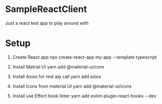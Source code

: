 # SampleReactClient
Just a react test app to play around with


# Setup

1. Create React app
   npx create-react-app my-app --template typescript

1. Install Matrial UI
   yarn add @material-ui/core

1. Install Axios for rest aip call
   yarn add axios

1. Install Icons from material UI
yarn add @material-ui/icons

1. Install use Effect hook linter
yarn add eslint-plugin-react-hooks --dev

